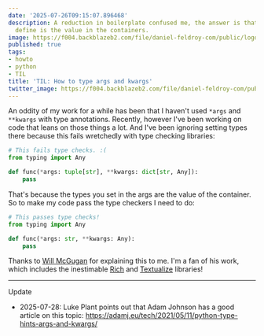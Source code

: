 ```yaml
---
date: '2025-07-26T09:15:07.896468'
description: A reduction in boilerplate confused me, the answer is that the type to
  define is the value in the containers.
image: https://f004.backblazeb2.com/file/daniel-feldroy-com/public/logos/til-1.png
published: true
tags:
- howto
- python
- TIL
title: 'TIL: How to type args and kwargs'
twitter_image: https://f004.backblazeb2.com/file/daniel-feldroy-com/public/logos/til-1.png
---
```


An oddity of my work for a while has been that I haven't used `*args` and `**kwargs` with type annotations. Recently, however I've been working on code that leans on those things a lot. And I've been ignoring setting types there because this fails wretchedly with type checking libraries:

```python
# This fails type checks. :(
from typing import Any

def func(*args: tuple[str], **kwargs: dict[str, Any]):
    pass
```

That's because the types you set in the args are the value of the container. So to make my code pass the type checkers I need to do:

```python
# This passes type checks!
from typing import Any

def func(*args: str, **kwargs: Any):
    pass
```

Thanks to [Will McGugan](https://willmcgugan.github.io/) for explaining this to me. I'm a fan of his work, which includes the inestimable [Rich](https://github.com/Textualize/rich) and [Textualize](https://textual.textualize.io/) libraries!

---

Update

- 2025-07-28: Luke Plant points out that Adam Johnson has a good article on this topic: https://adamj.eu/tech/2021/05/11/python-type-hints-args-and-kwargs/

